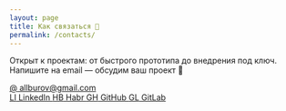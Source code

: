 ```yaml
---
layout: page
title: Как связаться 💬
permalink: /contacts/
---
```


<p class="contact-intro">Открыт к проектам: от быстрого прототипа до внедрения под ключ. <br/>Напишите на email — обсудим ваш проект 🤝</p>

<a class="contact-link contact-email" href="mailto:allburov@gmail.com">
  <span class="contact-badge">@</span>
  allburov@gmail.com
</a>

<div class="contact-grid">
  <a class="contact-link" href="https://www.linkedin.com/in/aleksey-burov-99b06164/" target="_blank" rel="noopener">
    <span class="contact-badge">LI</span> LinkedIn
  </a>
  <a class="contact-link" href="https://habr.com/users/allburov/" target="_blank" rel="noopener">
    <span class="contact-badge">HB</span> Habr
  </a>
  <a class="contact-link" href="https://github.com/allburov" target="_blank" rel="noopener">
    <span class="contact-badge">GH</span> GitHub
  </a>
  <a class="contact-link" href="https://gitlab.com/allburov/" target="_blank" rel="noopener">
    <span class="contact-badge">GL</span> GitLab
  </a>
</div>
